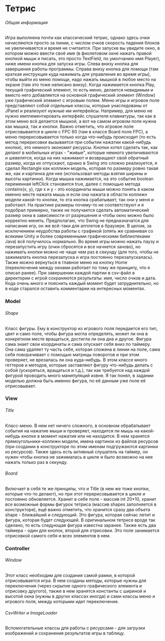 # Тетрис

###### Общая информация

Игра выполнена почти как классический тетрис, однако здесь очки начисляются просто за линии, с числом очков скорость падения блоков не увеличивается и время не считается. При запуске вы увидите окно, в котором можно ввести своё имя (в фиолетовом окне нажать правой кнопкой мыши и писать, это просто TextField, по умолчанию имя Player), ниже имени кнопка для запуска игры. Слева внизу кнопка для завершения работы программы. Справа внизу кнопка для помощи (там краткая инструкция куда нажимать для управления во время игры), чтобы выйти из меню помощи, надо нажать мышкой в любое место на экране (там это тоже написано внизу). Когда нажимается кнопка Play, текущий графический элемент, то есть меню, делается невидимым и вместо него добавляется на основной графический элемент (Window) уже графический элемент с игровым полем. Меню игры и игровое поле представляют собой отдельные классы, которые унаследованы от JPanel и реализуют нужные им интерфейсы. Например, для меню не нужно имплементировать интерфейс слушателя клавиатуры, так как в этом меню всё делается мышкой, а вот на самом игровом поле нужна как мышка, так и кнопки. Важно отметить, что игровое поле отрисовывается в цикле с FPC 60 (там в классе Board поле FPC), а меню перерисовывается только когда что-нибудь происходит (то есть метод перерисовки вызывается при событии нажатии какой-нибудь кнопки), это немного экономит ресурсы. Кнопки хотел сделать так, как делают в мобильных играх - "живые", которые немного увеличиваются и шевелятся, когда на них нажимают и возвращают свой обратный размер, когда их отпускают, однако в Swing это сложно реализуется, я сделал Rectangle как коллижн модель, которая по размеру ровно такая же, как и картинка для нее (использовал методы взятия ширины и высоты картинки). Когда мышка нажимается, на это событие boolean переменная leftClick становится true, далее с помощью метода contains(x, y), где x и y - это координаты мыши можно понять в каком именно месте нажата мышь и если она нажата в области коллижн модели какой-то кнопки, то эта кнопка срабатывает, так они у меня и работают. На практике размеры почему-то не соответствуют и я подобрал примерно, также не получается сделать автоматический размер окна в зависимости от разрешения и чтобы окно можно было корректно менять. Предполагаю, что Swing не предназначатся для написания игр, он же всё-таки для апплетов в браузере. В целом, за исключением неудобства работы с графикой (опять же сравнивая со всякими Unity и более современными графическими библиотеками Java) всё получилось нормально. Во время игры можно нажать паузу и перезапустить игру (очки сбросятся и все начнется заново), но нажимать кнопки можно не чаще чем раз в секунду (для того, чтобы не зажималать кнопка перезапуска и игра постоянно перезапускалась). Также можно вернуться в главное меню на кнопку Home (переключение между окнами работает по тому же принципу, что я описал ранее). При завершении каждой партии в csv-файл в директории с игрой сохраняются результаты: имя, число очков и дата. Кода очень много и пояснить каждый момент будет затруднительно, но в коде старался оставить комментарии на интересных моментах.

### Model

###### Shape

Класс фигуры. Ему в конструктор из игрового поля передается его тип, цвет и само поле, чтобы фигура могла определять, может ли она в конкретном месте вращаться, достигла ли она дна и другое. Фигура сама знает свои координаты и сама опускает себя вниз по таймеру. Она сама удаляет ту часть себя, которая сложена в линии на поле, сама себя поворачивает с помощью матрицы поворотов и при этом проверяет, не врезалась ли она куда-нибудь. В этом классе много геттеров и методов, которые заставляют фигуру что-нибудь делать с собой (ускоряться, вращаться и т.д.), так как требуется над каждой фигурой проводить много манипуляций извне. Я так понял, в задании моделью должна быть именно фигура, по её данным уже поле её отрисовывает.

### View

###### Title

Класс-меню. В нем нет ничего сложного, в основном обрабатывает события на нажатие мыши и проверяет, находится ли мышь на какой-нибудь кнопке в момент нажатия или не находится. В нем хранятся прямоугольники-коллижн модели, имена картинок из файлов ресурсов (при создании в конструкторе по этим именам подгружаются картинки из ресурсов). Также здесь есть активный слушатель на таймер, он нужен чтобы кнопка не зажималась в цикле и было возможно на нее нажать только раз в секунду.

###### Board

Включает в себя те же принципы, что и Title (в нем же тоже кнопки, которые что-то делают), но при этот перерисовывается в цикле и постоянно обновляется. Хранит в себе поле - массив int 20*10, хранит все возможные формы фигурок тетриса (массив shapes заполняется в конструкторе), ещё важно отметить, что хранится сразу два объета shape - ближайший и следующий. Это фигура, которая сейчас летит и фигура, которая будет следующей. В оригинальном тетрисе вроде так сделано, то есть следующая фигура известна заранее. Также есть два таймера - один для кнопок, второй для отрисовки. Это поле занимается отрисовкой самого себя и всех элементов в нем.

### Controller

###### Window

Этот класс необходим для создания самой рамки, в которой отрисовывается игра. В нем созданы методы, которые нужны для переключения (через скрытие одного графического элемента и отрисовку другого), также в нем хранятся константы с шириной и высотой окна (нужны в других классах иногда) и сами классы меню и игрового поля, между которыми идет переключение.

###### CsvWriter и ImageLoader

Вспомогательные классы для работы с ресурсами - для загрузки изображений и сохранения результатов игры в таблицу.
